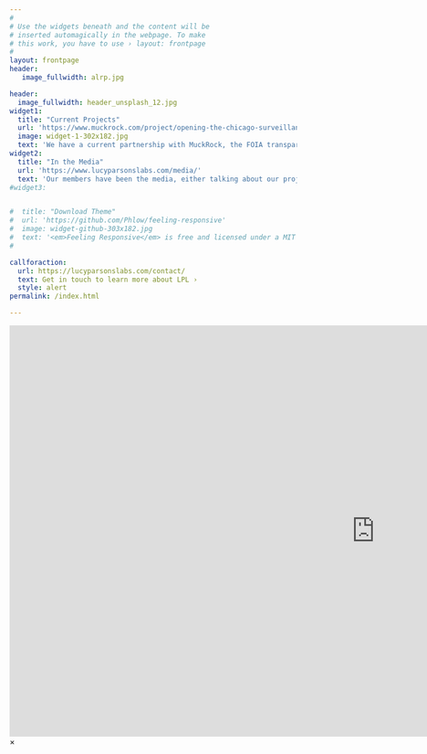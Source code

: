 ```yaml
---
#
# Use the widgets beneath and the content will be
# inserted automagically in the webpage. To make
# this work, you have to use › layout: frontpage
#
layout: frontpage
header:
   image_fullwidth: alrp.jpg

header:
  image_fullwidth: header_unsplash_12.jpg
widget1:
  title: "Current Projects"
  url: 'https://www.muckrock.com/project/opening-the-chicago-surveillance-fund-25/'
  image: widget-1-302x182.jpg
  text: 'We have a current partnership with MuckRock, the FOIA transparency organization, into the Chicago Police Departments use of 1505 funds. Similar to asset forfeiture, 1505 is a slush fund that CPD maintains, with a large portion of their purchases going into surveillance equipment.'
widget2:
  title: "In the Media"
  url: 'https://www.lucyparsonslabs.com/media/'
  text: 'Our members have been the media, either talking about our projects or their own involvement in technical issues in Chicago. If you would like to take a look, please click the link!'
#widget3:


#  title: "Download Theme"
#  url: 'https://github.com/Phlow/feeling-responsive'
#  image: widget-github-303x182.jpg
#  text: '<em>Feeling Responsive</em> is free and licensed under a MIT License. Make it your own and start building. Grab the <a href="https://github.com/Phlow/feeling-responsive/tree/bare-bones-version">Bare-Bones-Version</a> for a fresh start or learn how to use it with the <a href="https://github.com/Phlow/feeling-responsive/tree/gh-pages">education-version</a> with sample posts and images. Then tell me via Twitter <a href="http://twitter.com/phlow">@phlow</a>.'
#

callforaction:
  url: https://lucyparsonslabs.com/contact/
  text: Get in touch to learn more about LPL ›
  style: alert
permalink: /index.html

---
```

<div id="videoModal" class="reveal-modal large" data-reveal="">
  <div class="flex-video widescreen vimeo" style="display: block;">
    <iframe width="1280" height="720" src="https://www.youtube.com/embed/3b5zCFSmVvU" frameborder="0" allowfullscreen></iframe>
  </div>
  <a class="close-reveal-modal">&#215;</a>
</div>
